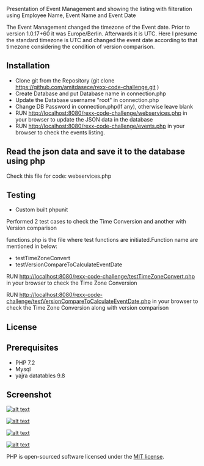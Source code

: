 <p dir="auto" data-sourcepos="2:1-2:62">Presentation of Event Management and showing the listing with filteration using Employee Name, Event Name and Event Date </p>
<p dir="auto" data-sourcepos="4:1-6:164">The Event Management changed the timezone of the Event date.  Prior to version 1.0.17+60 it was Europe/Berlin.  Afterwards it is UTC. Here I presume the standard timezone is UTC and changed the event date according to that timezone considering the condition of version comparison.</p>

<h2 dir="auto" data-sourcepos="26:1-26:15"> <a aria-hidden="true" href="#installation" id="user-content-installation"></a>Installation</h2>
<ul dir="auto" data-sourcepos="28:1-34:78">
  <li data-sourcepos="28:1-29:1">Clone git from the Repository (git clone <a rel="nofollow noreferrer noopener" href="https://github.com/amitdasece/rexx-code-challenge.git">https://github.com/amitdasece/rexx-code-challenge.git</a> )</li>
  <li data-sourcepos="32:1-32:65">Create Database and put Database name in connection.php </li>
  <li data-sourcepos="33:1-33:43">Update the Database username &quot;root&quot; in connection.php </li>
  <li data-sourcepos="34:1-34:78">Change DB Password in connection.php(If any), otherwise leave blank</li>
  <li>RUN <a rel="nofollow noreferrer noopener" href="http://localhost:8080/rexx-code-challenge/webservices.php">http://localhost:8080/rexx-code-challenge/webservices.php</a> in your browser to update the JSON data in the database</li>
  <li>RUN <a rel="nofollow noreferrer noopener" href="http://localhost:8080/rexx-code-challenge/events.php">http://localhost:8080/rexx-code-challenge/events.php</a> in your browser to check the events listing. </li>
</ul>


<h2 dir="auto" data-sourcepos="12:1-12:59"> <a aria-hidden="true" href="#read-the-json-data-and-save-it-to-the-database-using-php" id="user-content-read-the-json-data-and-save-it-to-the-database-using-php"></a>Read the json data and save it to the database using php</h2>
<p dir="auto" data-sourcepos="14:1-15:39">Check this file for code:  webservices.php</p>

<h2 dir="auto" data-sourcepos="43:1-43:10"> <a aria-hidden="true" href="#testing" id="user-content-testing"></a>Testing</h2>
<ul dir="auto" data-sourcepos="45:1-46:0">
  <li data-sourcepos="45:1-46:0">Custom built phpunit</li>
</ul>
<p dir="auto" data-sourcepos="51:1-51:53">Performed 2 test cases to check the Time Conversion and another with Version comparison </p>
<p dir="auto" data-sourcepos="57:1-57:91">functions.php is the file where test functions are initiated.Function name are mentioned in below:</p>
<ul dir="auto" data-sourcepos="59:1-62:0">
  <li data-sourcepos="59:1-59:21">testTimeZoneConvert</li>
  <li data-sourcepos="60:1-62:0">testVersionCompareToCalculateEventDate</li>
  
</ul>
<p>RUN <a rel="nofollow noreferrer noopener" href="http://localhost:8080/rexx-code-challenge/testTimeZoneConvert.php">http://localhost:8080/rexx-code-challenge/testTimeZoneConvert.php</a> in your browser to check the Time Zone Conversion</p>
<p>RUN <a rel="nofollow noreferrer noopener" href="http://localhost:8080/rexx-code-challenge/testVersionCompareToCalculateEventDate.php">http://localhost:8080/rexx-code-challenge/testVersionCompareToCalculateEventDate.php</a> in your browser to check the Time Zone Conversion along with version comparison</p>
<h2 dir="auto" data-sourcepos="63:1-63:10"> <a aria-hidden="true" href="#license" id="user-content-license"></a>License</h2>

<h2 dir="auto" data-sourcepos="17:1-17:16"> <a aria-hidden="true" href="#prerequisites" id="user-content-prerequisites"></a>Prerequisites</h2>
<ul dir="auto" data-sourcepos="19:1-25:0">
  <li data-sourcepos="19:1-19:9">PHP 7.2</li>
  <li data-sourcepos="20:1-20:7">Mysql</li>
  <li data-sourcepos="22:1-22:22">yajra datatables 9.8</li>
</ul>

<h2 dir="auto" data-sourcepos="8:1-8:13"> <a aria-hidden="true" href="#screenshot" id="user-content-screenshot"></a>Screenshot</h2>
<p dir="auto" data-sourcepos="10:1-10:103"><a data-canonical-src="https://github.com/amitdasece/rexx-code-challenge/blob/main/screenshot_events.png" rel="nofollow noreferrer noopener" href="https://github.com/amitdasece/rexx-code-challenge/blob/main/screenshot_events.png"><img decoding="async" data-canonical-src="https://github.com/amitdasece/rexx-code-challenge/blob/main/screenshot_events.png" alt="alt text" src="https://github.com/amitdasece/rexx-code-challenge/blob/main/screenshot_events.png" loading="lazy"></a></p>
<p dir="auto" data-sourcepos="10:1-10:103"><a data-canonical-src="https://github.com/amitdasece/rexx-code-challenge/blob/main/screenshot_events_filtering.png" rel="nofollow noreferrer noopener" href="https://github.com/amitdasece/rexx-code-challenge/blob/main/screenshot_events_filtering.png"><img decoding="async" data-canonical-src="https://github.com/amitdasece/rexx-code-challenge/blob/main/screenshot_events_filtering.png" alt="alt text" src="https://github.com/amitdasece/rexx-code-challenge/blob/main/screenshot_events_filtering.png" loading="lazy"></a></p>

<p dir="auto" data-sourcepos="10:1-10:103"><a data-canonical-src="https://github.com/amitdasece/rexx-code-challenge/blob/main/timezone_testing.png" rel="nofollow noreferrer noopener" href="https://github.com/amitdasece/rexx-code-challenge/blob/main/timezone_testing.png"><img decoding="async" data-canonical-src="https://github.com/amitdasece/rexx-code-challenge/blob/main/timezone_testing.png" alt="alt text" src="https://github.com/amitdasece/rexx-code-challenge/blob/main/timezone_testing.png" loading="lazy"></a></p>

<p dir="auto" data-sourcepos="10:1-10:103"><a data-canonical-src="https://github.com/amitdasece/rexx-code-challenge/blob/main/version_testing.png" rel="nofollow noreferrer noopener" href="https://github.com/amitdasece/rexx-code-challenge/blob/main/version_testing.png"><img decoding="async" data-canonical-src="https://github.com/amitdasece/rexx-code-challenge/blob/main/version_testing.png" alt="alt text" src="https://github.com/amitdasece/rexx-code-challenge/blob/main/version_testing.png" loading="lazy"></a></p>

<p dir="auto" data-sourcepos="65:1-65:117"> PHP is open-sourced software licensed under the <a rel="nofollow noreferrer noopener" href="https://opensource.org/licenses/MIT">MIT license</a>.</p>
